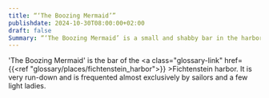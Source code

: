 ```yaml
---
title: “‘The Boozing Mermaid’”
publishdate: 2024-10-30T08:00:00+02:00
draft: false
Summary: “‘The Boozing Mermaid’ is a small and shabby bar in the harbor of Spruce Stone.”
---
```

'The Boozing Mermaid' is the bar of the <a class="glossary-link" href={{<ref "glossary/places/fichtenstein_harbor">}} >Fichtenstein harbor</a>. It is very run-down and is frequented almost exclusively by sailors and a few light ladies.
